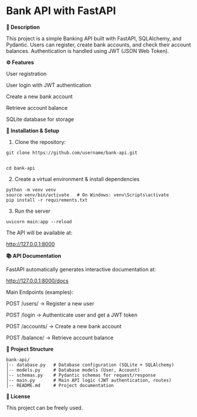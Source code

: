 # Bank API with FastAPI

**📖 Description**

This project is a simple Banking API built with FastAPI, SQLAlchemy, and Pydantic.
Users can register, create bank accounts, and check their account balances.
Authentication is handled using JWT (JSON Web Token).

**⚙️ Features**

User registration

User login with JWT authentication

Create a new bank account

Retrieve account balance

SQLite database for storage


**🚀 Installation & Setup**

1. Clone the repository:
```
git clone https://github.com/username/bank-api.git


cd bank-api
```
2. Create a virtual environment & install dependencies
```
python -m venv venv
source venv/bin/activate   # On Windows: venv\Scripts\activate
pip install -r requirements.txt
```
3. Run the server
```
uvicorn main:app --reload
```
The API will be available at:

http://127.0.0.1:8000

**📚 API Documentation**

FastAPI automatically generates interactive documentation at:

http://127.0.0.1:8000/docs

Main Endpoints (examples):

POST /users/ → Register a new user

POST /login → Authenticate user and get a JWT token

POST /accounts/ → Create a new bank account

POST /balance/ → Retrieve account balance

**📂 Project Structure**
```
bank-api/
│-- database.py   # Database configuration (SQLite + SQLAlchemy)
│-- models.py     # Database models (User, Account)
│-- schemas.py    # Pydantic schemas for request/response
│-- main.py       # Main API logic (JWT authentication, routes)
│-- README.md     # Project documentation
```

**📝 License**

This project can be freely used.
